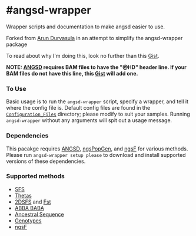 #angsd-wrapper
=============

Wrapper scripts and documentation to make angsd easier to use.

Forked from [Arun Durvasula](https://github.com/arundurvasula/angsd-wrapper) in an attempt to simplify the angsd-wrapper package

To read about why I'm doing this, look no further than this [Gist](https://gist.github.com/mojaveazure/ce8c41440805be16c09c).

**NOTE: [ANGSD](https://github.com/angsd/angsd) requires BAM files to have the "@HD" header line. If your BAM files do not have this line, this [Gist](https://gist.github.com/mojaveazure/d194c4705642eecf8437) will add one.**

### To Use

Basic usage is to run the `angsd-wrapper` script, specify a wrapper, and tell it where the config file is. Default config files are found in the [`Configuration_Files`](https://github.com/mojaveazure/angsd-wrapper/tree/master/Configuration_Files) directory; please modify to suit your samples. Running `angsd-wrapper` without any arguments will spit out a usage message.

### Dependencies

This pacakge requires [ANGSD](https://github.com/angsd/angsd), [ngsPopGen](https://github.com/mfumagalli/ngsPopGen), and [ngsF](https://github.com/fgvieira/ngsF) for various methods. Please run `angsd-wrapper setup please` to download and install supported versions of these dependencies.

### Supported methods

- [SFS](https://github.com/arundurvasula/angsd-wrapper/wiki/Site-Frequency-Spectrum)
- [Thetas](https://github.com/arundurvasula/angsd-wrapper/wiki/Thetas)
- [2DSFS](https://github.com/arundurvasula/angsd-wrapper/wiki/2D-Site-Frequency-Spectrum) and [Fst](https://github.com/arundurvasula/angsd-wrapper/wiki/ngsTools-FST)
- [ABBA BABA](https://github.com/arundurvasula/angsd-wrapper/wiki/ABBA-BABA)
- [Ancestral Sequence](https://github.com/mojaveazure/angsd-wrapper/blob/master/Wrappers/Ancestral_Sequence.sh)
- [Genotypes](https://github.com/mojaveazure/angsd-wrapper/blob/master/Wrappers/Genotypes.sh)
- [ngsF](https://github.com/fgvieira/ngsF)
